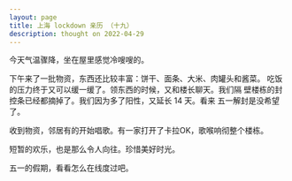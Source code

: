 ```yaml
---
layout: page
title: 上海 lockdown 亲历 （十九）
description: thought on 2022-04-29
---
```



今天气温骤降，坐在屋里感觉冷嗖嗖的。

下午来了一批物资，东西还比较丰富：饼干、面条、大米、肉罐头和酱菜。
吃饭的压力终于又可以缓一缓了。领东西的时候，又和楼长聊天。我们隔
壁楼栋的封控条已经都摘掉了。我们因为多了阳性，又延长 14 天。看来
五一解封是没希望了。

收到物资，邻居有的开始唱歌。有一家打开了卡拉OK，歌喉响彻整个楼栋。

短暂的欢乐，也是那么令人向往。珍惜美好时光。

五一的假期，看看怎么在线度过吧。